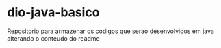 # dio-java-basico
Repositorio para armazenar os codigos que serao desenvolvidos em java
alterando o conteudo do readme
